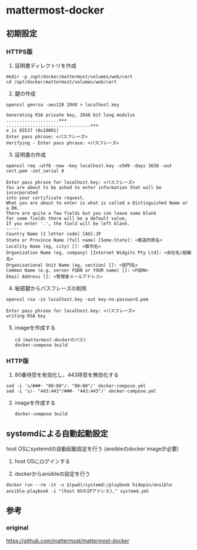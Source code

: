 mattermost-docker
============================================================

初期設定
------------------------------------------------------------

### HTTPS版

1. 証明書ディレクトリを作成

  ```
  mkdir -p /opt/docker/mattermost/volumes/web/cert
  cd /opt/docker/mattermost/volumes/web/cert
  ```

2. 鍵の作成

  ```
  openssl genrsa -aes128 2048 > localhost.key
  ```

  ```
  Generating RSA private key, 2048 bit long modulus
  ....................+++
  ................................+++
  e is 65537 (0x10001)
  Enter pass phrase: <パスフレーズ>
  Verifying - Enter pass phrase: <パスフレーズ>
  ```

3. 証明書の作成

  ```
  openssl req -utf8 -new -key localhost.key -x509 -days 3650 -out cert.pem -set_serial 0
  ```

  ```
  Enter pass phrase for localhost.key: <パスフレーズ>
  You are about to be asked to enter information that will be incorporated
  into your certificate request.
  What you are about to enter is what is called a Distinguished Name or a DN.
  There are quite a few fields but you can leave some blank
  For some fields there will be a default value,
  If you enter '.', the field will be left blank.
  -----
  Country Name (2 letter code) [AU]:JP
  State or Province Name (full name) [Some-State]: <都道府県名>
  Locality Name (eg, city) []: <都市名>
  Organization Name (eg, company) [Internet Widgits Pty Ltd]: <会社名/組織名>
  Organizational Unit Name (eg, section) []: <部門名>
  Common Name (e.g. server FQDN or YOUR name) []: <FQDN>
  Email Address []: <管理者メールアドレス>
  ```

4. 秘密鍵からパスフレーズの削除

  ```
  openssl rsa -in localhost.key -out key-no-password.pem
  ```

  ```
  Enter pass phrase for localhost.key: <パスフレーズ>
  writing RSA key
  ```

5. imageを作成する

    ```
    cd (mattermost-dockerのパス)
    docker-compose build
    ```

### HTTP版

1. 80番待受を有効化し、443待受を無効化する

  ```
  sed -i 's/###- "80:80"/- "80:80"/' docker-compose.yml
  sed -i 's/- "443:443"/###- "443:443"/' docker-compose.yml
  ```

2. imageを作成する

    ```
    docker-compose build
    ```

systemdによる自動起動設定
------------------------------------------------------------
host OSにsystemdの自動起動設定を行う
(ansibleのdocker imageが必要)

1. host OSにログインする

2. dockerからansibleの設定を行う

  ``` shell
  docker run --rm -it -v $(pwd)/systemd:/playbook hidepin/ansible ansible-playbook -i "(host OSのIPアドレス)," systemd.yml
  ```

参考
------------------------------------------------------------

### original

https://github.com/mattermost/mattermost-docker
